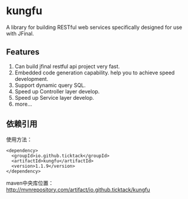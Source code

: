 <div style="text-align:center">
<img src="https://youyayisheng.oss-cn-beijing.aliyuncs.com/kungfu/@/logo.png"  alt=""/>
</div>


# kungfu #
A library for building RESTful web services specifically designed for use with JFinal.
## Features
1. Can build jfinal restful api project very fast.
2. Embedded code generation capability. help you to achieve speed development.
3. Support dynamic query SQL.
4. Speed up Controller layer develop.
5. Speed up Service layer develop.
6. more...


## 依赖引用
使用方法：
```
<dependency>
  <groupId>io.github.ticktack</groupId>
  <artifactId>kungfu</artifactId>
  <version>1.1.9</version>
</dependency>

```
 
maven中央库位置：
http://mvnrepository.com/artifact/io.github.ticktack/kungfu
